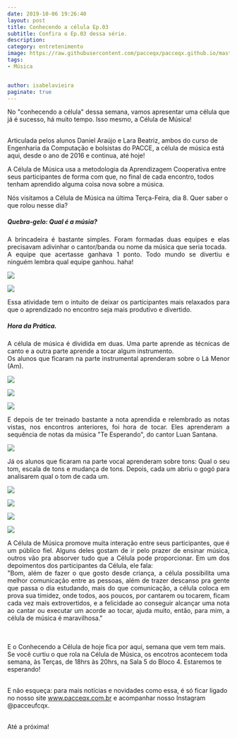 ```yaml
---
date: 2019-10-06 19:26:40
layout: post
title: Conhecendo a célula Ep.03
subtitle: Confira o Ep.03 dessa série.
description: 
category: entretenimento
image: https://raw.githubusercontent.com/pacceqx/pacceqx.github.io/master/assets/pic/2019-10-14/capa.png
tags:
- Música


author: isabelavieira
paginate: true
---
```

<p style="text-align: justify">
No "conhecendo a célula" dessa semana, vamos apresentar uma célula que já é sucesso, há muito tempo. Isso mesmo, a Célula de Música!<br><br>

Articulada pelos alunos Daniel Araújo e Lara Beatriz, ambos do curso de Engenharia da Computação e bolsistas do PACCE, a célula de música está aqui, desde o ano de 2016 e continua, até hoje!<br>

A Célula de Música usa a metodologia da Aprendizagem Cooperativa entre seus participantes de forma com que, no final de cada encontro, todos tenham aprendido alguma coisa nova sobre a música.<br>

Nós visitamos a Célula de Música na última Terça-Feira, dia 8. Quer saber o que rolou nesse dia?<br>
</p>

##### Quebra-gelo: Qual é a músia?
<p style="text-align: justify">
A brincadeira é bastante simples. Foram formadas duas equipes e elas precisavam adivinhar o cantor/banda ou nome da música que seria tocada.<br>
A equipe que acertasse ganhava 1 ponto. Todo mundo se divertiu e ninguém lembra qual equipe ganhou. haha!<br>
</p>

![](https://raw.githubusercontent.com/pacceqx/pacceqx.github.io/master/assets/pic/2019-10-14/img1.png)

![](https://raw.githubusercontent.com/pacceqx/pacceqx.github.io/master/assets/pic/2019-10-14/img2.png)


<p style="text-align: justify">
Essa atividade tem o intuito de deixar os participantes mais relaxados para que o aprendizado no encontro seja mais produtivo e divertido.<br>
</p>

##### Hora da Prática.<br>
<p style="text-align: justify">
A célula de música é dividida em duas. Uma parte aprende as técnicas de canto e a outra parte aprende a tocar algum instrumento.<br>
Os alunos que ficaram na parte instrumental aprenderam sobre o Lá Menor (Am).<br>
<p>

![](https://raw.githubusercontent.com/pacceqx/pacceqx.github.io/master/assets/pic/2019-10-14/img1.png)

![](https://raw.githubusercontent.com/pacceqx/pacceqx.github.io/master/assets/pic/2019-10-14/img1.png)

![](https://raw.githubusercontent.com/pacceqx/pacceqx.github.io/master/assets/pic/2019-10-14/img1.png)

<p style="text-align: justify">
E depois de ter treinado bastante a nota aprendida e relembrado as notas vistas, nos encontros anteriores, foi hora de tocar. Eles aprenderam a sequência de notas da música "Te Esperando", do cantor Luan Santana.<br>
<p>

![](https://raw.githubusercontent.com/pacceqx/pacceqx.github.io/master/assets/pic/2019-10-14/img1.png)

<p style="text-align: justify">
Já os alunos que ficaram na parte vocal aprenderam sobre tons: Qual o seu tom, escala de tons e mudança de tons. Depois, cada um abriu o gogó para  analisarem qual o tom de cada um.<br>
</p>

![](https://raw.githubusercontent.com/pacceqx/pacceqx.github.io/master/assets/pic/2019-10-14/img1.png)

![](https://raw.githubusercontent.com/pacceqx/pacceqx.github.io/master/assets/pic/2019-10-14/img1.png)

![](https://raw.githubusercontent.com/pacceqx/pacceqx.github.io/master/assets/pic/2019-10-14/img1.png)

![](https://raw.githubusercontent.com/pacceqx/pacceqx.github.io/master/assets/pic/2019-10-14/img1.png)


<p style="text-align: justify">
A Célula de Música promove muita interação entre seus participantes, que é um público fiel. Alguns deles gostam de ir pelo prazer de ensinar música, outros vão pra absorver tudo que a Célula pode proporcionar. Em um dos depoimentos dos participantes da Célula, ele fala:<br>
"Bom, além de fazer o que gosto desde criança, a célula possibilita uma melhor comunicação entre as pessoas, além de trazer descanso pra gente que passa o dia estudando, mais do que comunicação, a célula coloca em prova sua timidez, onde todos, aos poucos, por cantarem ou tocarem, ficam cada vez mais extrovertidos, e a felicidade ao conseguir alcançar uma nota ao cantar ou executar um acorde ao tocar, ajuda muito, então, para mim, a célula de música é maravilhosa."<br><br><br>

E o Conhecendo a Célula de hoje fica por aqui, semana que vem tem mais. Se você curtiu o que rola na Célula de Música, os encotros acontecem toda semana, às Terças, de 18hrs às 20hrs, na Sala 5 do Bloco 4. Estaremos te esperando!<br><br>

E não esqueça: para mais notícias e novidades como essa, é só ficar ligado no nosso site www.pacceqx.com.br e acompanhar nosso Instagram @pacceufcqx.
<br><br>

Até a próxima!<br><br>
</p>